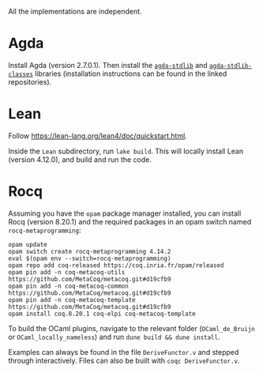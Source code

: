 All the implementations are independent.

# Agda

Install Agda (version 2.7.0.1). 
Then install the [`agda-stdlib`](https://github.com/agda/agda-stdlib) and [`agda-stdlib-classes`](https://github.com/agda/agda-stdlib-classes) libraries (installation instructions can be found in the linked repositories).

# Lean 

Follow https://lean-lang.org/lean4/doc/quickstart.html.

Inside the `Lean` subdirectory, run `lake build`. 
This will locally install Lean (version 4.12.0), and build and run the code.

# Rocq

Assuming you have the `opam` package manager installed, you can install Rocq (version 8.20.1) and the required packages in an opam switch named `rocq-metaprogramming`:
```
opam update
opam switch create rocq-metaprogramming 4.14.2
eval $(opam env --switch=rocq-metaprogramming)
opam repo add coq-released https://coq.inria.fr/opam/released
opam pin add -n coq-metacoq-utils https://github.com/MetaCoq/metacoq.git#d19cfb9
opam pin add -n coq-metacoq-common https://github.com/MetaCoq/metacoq.git#d19cfb9
opam pin add -n coq-metacoq-template https://github.com/MetaCoq/metacoq.git#d19cfb9
opam install coq.8.20.1 coq-elpi coq-metacoq-template
```

To build the OCaml plugins, navigate to the relevant folder (`OCaml_de_Bruijn` or `OCaml_locally_nameless`) and run `dune build && dune install`. 

Examples can always be found in the file `DeriveFunctor.v` and stepped through interactively.
Files can also be built with `coqc DeriveFunctor.v`.
